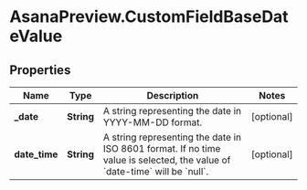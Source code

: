 # AsanaPreview.CustomFieldBaseDateValue

## Properties
Name | Type | Description | Notes
------------ | ------------- | ------------- | -------------
**_date** | **String** | A string representing the date in YYYY-MM-DD format. | [optional] 
**date_time** | **String** | A string representing the date in ISO 8601 format. If no time value is selected, the value of &#x60;date-time&#x60; will be &#x60;null&#x60;. | [optional] 
